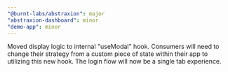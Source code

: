 ```yaml
---
"@burnt-labs/abstraxion": major
"abstraxion-dashboard": minor
"demo-app": minor
---
```


Moved display logic to internal "useModal" hook. Consumers will need to change their strategy from a custom piece of state within their app to utilizing this new hook. The login flow will now be a single tab experience.
